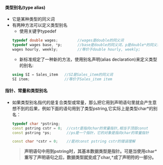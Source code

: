 #### 类型别名(type alias)
- 它是某种类型的同义词
- 有两种方法可以定义类型别名
   - 使用关键字typedef
    ```c++
    typedef double wages;         //wages是double的同义词 
    typedef wages base, *p;       //base是double的同义词，p是double*的同义词
    wages hourly, weekly;         //等价于double hourly, weekly;
    ```
    - 新标准规定了一种新的方法，使用别名声明(alias declaration)来定义类型的别名:
    ```c++
    using SI = Sales_item   //SI是Sales_item的同义词
    SI item;                //等价于Sales_item item
    ```
#### 指针、常量和类型别名
- 如果类型别名指代的是复合类型或常量，那么把它用到声明语句里就会产生意想不到的后果，例如下面的语句用到了类型pstring,它实际上是类型char*的别名：
  ```c++
  typedef char *pstring;
  const pstring cstr = 0;  //cstr是指向char的常量指针,相当于顶层const
  const pstring *ps;       //ps是一个指针，它的对象是指向char的常量指针

  const char *cstr = 0;    //是对const pstring cstr的错误理解
  ```
  > **声明语句中用到pstring时，其基本数据类型是指针。可是当使用char\*重写了声明语句之后，数据类型就变成了char,\*成了声明符的一部分。**